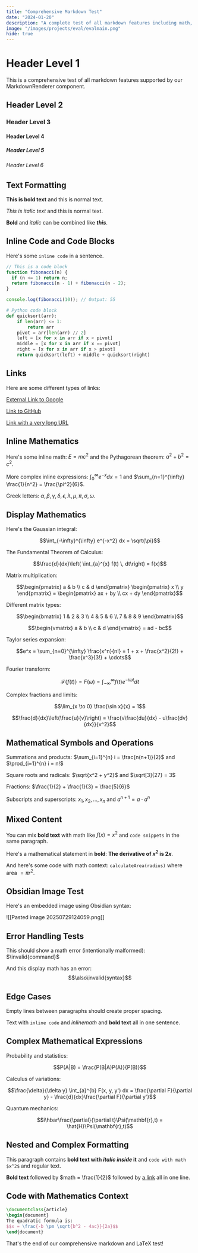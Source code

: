 ```yaml
---
title: "Comprehensive Markdown Test"
date: "2024-01-20"
description: "A complete test of all markdown features including math, code blocks, formatting, and images."
image: "/images/projects/eval/evalmain.png"
hide: true
---
```


# Header Level 1

This is a comprehensive test of all markdown features supported by our MarkdownRenderer component.

## Header Level 2

### Header Level 3

#### Header Level 4

##### Header Level 5

###### Header Level 6

## Text Formatting

**This is bold text** and this is normal text.

_This is italic text_ and this is normal text.

**Bold** and _italic_ can be combined like **_this_**.

## Inline Code and Code Blocks

Here's some `inline code` in a sentence.

```javascript
// This is a code block
function fibonacci(n) {
  if (n <= 1) return n;
  return fibonacci(n - 1) + fibonacci(n - 2);
}

console.log(fibonacci(10)); // Output: 55
```

```python
# Python code block
def quicksort(arr):
    if len(arr) <= 1:
        return arr
    pivot = arr[len(arr) // 2]
    left = [x for x in arr if x < pivot]
    middle = [x for x in arr if x == pivot]
    right = [x for x in arr if x > pivot]
    return quicksort(left) + middle + quicksort(right)
```

## Links

Here are some different types of links:

[External Link to Google](https://www.google.com)

[Link to GitHub](https://github.com)

[Link with a very long URL](https://developer.mozilla.org/en-US/docs/Web/JavaScript/Reference/Global_Objects/Array/map)

## Inline Mathematics

Here's some inline math: $E = mc^2$ and the Pythagorean theorem: $a^2 + b^2 = c^2$.

More complex inline expressions: $\int_{0}^{\infty} e^{-x} dx = 1$ and $\sum_{n=1}^{\infty} \frac{1}{n^2} = \frac{\pi^2}{6}$.

Greek letters: $\alpha, \beta, \gamma, \delta, \epsilon, \lambda, \mu, \pi, \sigma, \omega$.

## Display Mathematics

Here's the Gaussian integral:

$$\int_{-\infty}^{\infty} e^{-x^2} dx = \sqrt{\pi}$$

The Fundamental Theorem of Calculus:

$$\frac{d}{dx}\left( \int_{a}^{x} f(t) \, dt\right) = f(x)$$

Matrix multiplication:

$$\begin{pmatrix} a & b \\ c & d \end{pmatrix} \begin{pmatrix} x \\ y \end{pmatrix} = \begin{pmatrix} ax + by \\ cx + dy \end{pmatrix}$$

Different matrix types:

$$\begin{bmatrix} 1 & 2 & 3 \\ 4 & 5 & 6 \\ 7 & 8 & 9 \end{bmatrix}$$

$$\begin{vmatrix} a & b \\ c & d \end{vmatrix} = ad - bc$$

Taylor series expansion:

$$e^x = \sum_{n=0}^{\infty} \frac{x^n}{n!} = 1 + x + \frac{x^2}{2!} + \frac{x^3}{3!} + \cdots$$

Fourier transform:

$$\mathcal{F}\{f(t)\} = F(\omega) = \int_{-\infty}^{\infty} f(t) e^{-i\omega t} dt$$

Complex fractions and limits:

$$\lim_{x \to 0} \frac{\sin x}{x} = 1$$

$$\frac{d}{dx}\left(\frac{u}{v}\right) = \frac{v\frac{du}{dx} - u\frac{dv}{dx}}{v^2}$$

## Mathematical Symbols and Operations

Summations and products: $\sum_{i=1}^{n} i = \frac{n(n+1)}{2}$ and $\prod_{i=1}^{n} i = n!$

Square roots and radicals: $\sqrt{x^2 + y^2}$ and $\sqrt[3]{27} = 3$

Fractions: $\frac{1}{2} + \frac{1}{3} = \frac{5}{6}$

Subscripts and superscripts: $x_1, x_2, \ldots, x_n$ and $a^{n+1} = a \cdot a^n$

## Mixed Content

You can mix **bold text** with math like $f(x) = x^2$ and `code snippets` in the same paragraph.

Here's a mathematical statement in **bold**: **The derivative of $x^2$ is $2x$**.

And here's some code with math context: `calculateArea(radius)` where area $= \pi r^2$.

## Obsidian Image Test

Here's an embedded image using Obsidian syntax:

![[Pasted image 20250729124059.png]]

## Error Handling Tests

This should show a math error (intentionally malformed): $\invalid{command}$

And this display math has an error: $$\also\invalid{syntax}$$

## Edge Cases

Empty lines between paragraphs should create proper spacing.

Text with `inline code` and $inline math$ and **bold text** all in one sentence.

## Complex Mathematical Expressions

Probability and statistics:

$$P(A|B) = \frac{P(B|A)P(A)}{P(B)}$$

Calculus of variations:

$$\frac{\delta}{\delta y} \int_{a}^{b} F(x, y, y') dx = \frac{\partial F}{\partial y} - \frac{d}{dx}\frac{\partial F}{\partial y'}$$

Quantum mechanics:

$$i\hbar\frac{\partial}{\partial t}\Psi(\mathbf{r},t) = \hat{H}\Psi(\mathbf{r},t)$$

## Nested and Complex Formatting

This paragraph contains **bold text with _italic inside_ it** and `code with math $x^2$` and regular text.

**Bold text** followed by $math = \frac{1}{2}$ followed by [a link](https://example.com) all in one line.

## Code with Mathematics Context

```latex
\documentclass{article}
\begin{document}
The quadratic formula is:
$$x = \frac{-b \pm \sqrt{b^2 - 4ac}}{2a}$$
\end{document}
```

That's the end of our comprehensive markdown and LaTeX test!
